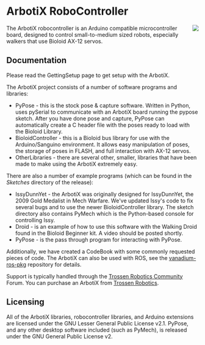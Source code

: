 <h1>ArbotiX RoboController</h1>

<img src='http://www.trossenrobotics.com/store/i/is.aspx?path=/images/PImages/arbotix.jpg' align='right' />

The ArbotiX robocontroller is an Arduino compatible microcontroller board, designed to control small-to-medium sized robots, especially walkers that use Bioloid AX-12 servos.

## Documentation ##
Please read the GettingSetup page to get setup with the ArbotiX.

The ArbotiX project consists of a number of software programs and libraries:
  * PyPose - this is the stock pose & capture software. Written in Python, uses pySerial to communicate with an ArbotiX board running the pypose sketch. After you have done pose and capture, PyPose can automatically create a C header file with the poses ready to load with the Bioloid Library.
  * BioloidController - this is a Bioloid bus library for use with the Arduino/Sanguino environment. It allows easy manipulation of poses, the storage of poses in FLASH, and full interaction with AX-12 servos.
  * OtherLibraries - there are several other, smaller, libraries that have been made to make using the ArbotiX extremely easy.

There are also a number of example programs (which can be found in the _Sketches_ directory of the release):
  * IssyDunnYet - the ArbotiX was originally designed for IssyDunnYet, the 2009 Gold Medalist in Mech Warfare. We've updated Issy's code to fix several bugs and to use the newer BioloidController library. The sketch directory also contains PyMech which is the Python-based console for controlling Issy.
  * Droid - is an example of how to use this software with the Walking Droid found in the Bioloid Beginner kit. A video should be posted shortly.
  * PyPose - is the pass through program for interacting with PyPose.

Additionally, we have created a CodeBook with some commonly requested pieces of code. The ArbotiX can also be used with ROS, see the [vanadium-ros-pkg](http://vanadium-ros-pkg.googlecode.com) repository for details.

Support is typically handled through the [Trossen Robotics Community](http://forums.trossenrobotics.com) Forum. You can purchase an ArbotiX from [Trossen Robotics](http://www.trossenrobotics.com/p/arbotix-robot-controller.aspx).

## Licensing ##
All of the ArbotiX libraries, robocontroller libraries, and Arduino extensions are licensed under the GNU Lesser General Public License v2.1. PyPose, and any other desktop software included (such as PyMech), is released under the GNU General Public License v2.